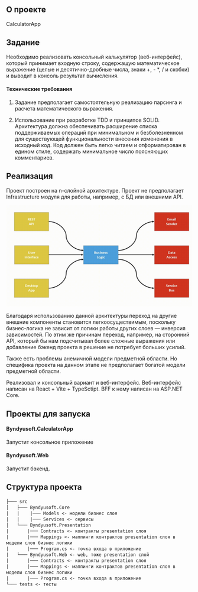 ## О проекте
CalculatorApp

## Задание
Необходимо реализовать консольный калькулятор (веб-интерфейс), который принимает входную строку, содержащую математическое выражение (целые и десятично-дробные числа, знаки +, - *, / и скобки) и выводит в консоль результат вычисления. 

#### Технические требования

1. Задание предполагает самостоятельную реализацию парсинга и расчета математического выражения.

2. Использование при разработке TDD и принципов SOLID. Архитектура должна обеспечивать расширение списка поддерживаемых операций при минимальном и безболезненном для существующей функциональности внесения изменения в исходный код. Код должен быть легко читаем и отформатирован в едином стиле, содержать минимальное число поясняющих комментариев.

## Реализация

Проект построен на n-слойной архитектуре. Проект не предполагает Infrastructure модуля для работы, например, с БД или внешними API.

![](images/n_layered_architecture.png)

Благодаря использованию данной архитектуры переход на другие внешние компоненты становится легкоосуществимым, поскольку бизнес-логика не зависит от логики работы других слоев — инверсия зависимостей. По этим же причинам переход, например, на сторонний API,  который бы нам подсчитывал более сложные выражения или добавление бэкенд проекта в решение не потребует больших усилий.

Также есть проблемы анемичной модели предметной области. Но специфика проекта на данном этапе не предполагает богатой модели предметной области.

Реализовал и консольный вариант и веб-интерфейс. Веб-интерфейс написан на React + Vite + TypeSctipt. BFF к нему написан на ASP.NET Core.

## Проекты для запуска
#### Byndyusoft.CalculatorApp
Запустит консольное приложение

#### Byndyusoft.Web
Запустит бэкенд. 

## Структура проекта
```
├─── src
│   ├─── Byndyusoft.Core
|   |    |─── Models <- модели бизнес слоя
|   |    |─── Services <- сервисы
│   └─── Byndyusoft.Presentation
|       |─── Contracts <- контракты presentation слоя
|       |─── Mappings <- маппинги контрактов presentation слоя в модели слоя бизнес логики
|       |─── Program.cs <- точка входа в приложение
|   └─── Byndyusoft.Web <- web, тоже presentation слой
|       |─── Contracts <- контракты presentation слоя
|       |─── Mappings <- маппинги контрактов presentation слоя в модели слоя бизнес логики
|       |─── Program.cs <- точка входа в приложение
└─── tests <- тесты
```